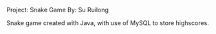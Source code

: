 Project: Snake Game
By: Su Ruilong

Snake game created with Java, with use of MySQL to store highscores.
